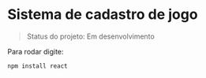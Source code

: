 <h1>Sistema de cadastro de jogo</h1>

> Status do projeto: Em desenvolvimento

Para rodar digite:

```
npm install react
```
